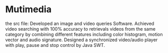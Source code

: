 Mutimedia
=========
the src file: Developed an image and video queries Software. Achieved video searching with 100% accuracy to retrievals videos from the same category by combining different features including color histogram, motion vector and audio signature. Designed a synchronized video/audio player with play, pause and stop control by Java SWT.
